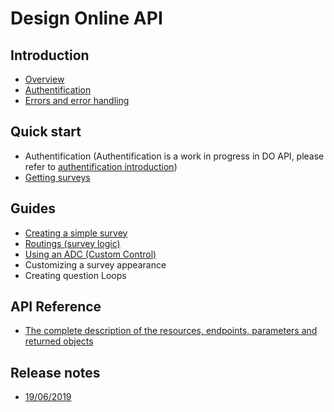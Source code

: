 # Design Online API

## Introduction

- [Overview](intro-overview.md)
- [Authentification](intro-authentification.md)
- [Errors and error handling](intro-error.md)

## Quick start

- Authentification (Authentification is a work in progress in DO API, please refer to [authentification introduction](intro-authentification.md))
- [Getting surveys](qstart-getsurveys.md)

## Guides

- [Creating a simple survey](guide-create-survey.md)
- [Routings (survey logic)](guide-routings.md)
- [Using an ADC (Custom Control)](guide-custom-control.md)
- Customizing a survey appearance
- Creating question Loops

## API Reference

- [The complete description of the resources, endpoints, parameters and returned objects](api-reference-intro.md)


## Release notes

- [19/06/2019](release-notes-19062019.md)
